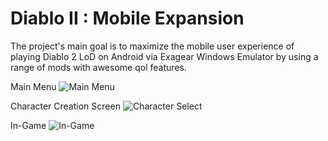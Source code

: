 # Diablo II : Mobile Expansion
The project's main goal is to maximize the mobile user experience of playing Diablo 2 LoD on Android via Exagear Windows Emulator by using a range of mods with awesome qol features. 

Main Menu
![Main Menu](ezgif-7-7aeb54f7be01.gif) 


Character Creation Screen
![Character Select](5fcf7d116b8b7984920340.gif) 

In-Game
![In-Game](5fcf7d116b8b7984920340.png?raw=true) 





